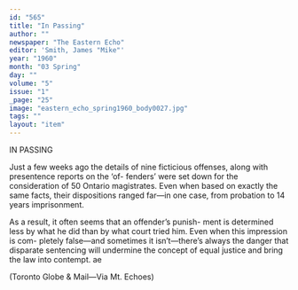 ```yaml
---
id: "565"
title: "In Passing"
author: ""
newspaper: "The Eastern Echo"
editor: 'Smith, James "Mike"'
year: "1960"
month: "03 Spring"
day: ""
volume: "5"
issue: "1"
_page: "25"
image: "eastern_echo_spring1960_body0027.jpg"
tags: ""
layout: "item"
---
```

IN PASSING

Just a few weeks ago the details of nine ficticious
offenses, along with presentence reports on the ‘of-
fenders’ were set down for the consideration of 50
Ontario magistrates. Even when based on exactly
the same facts, their dispositions ranged far—in one
case, from probation to 14 years imprisonment.

As a result, it often seems that an offender’s punish-
ment is determined less by what he did than by what
court tried him. Even when this impression is com-
pletely false—and sometimes it isn’t—there’s always
the danger that disparate sentencing will undermine
the concept of equal justice and bring the law into
contempt. ae

(Toronto Globe & Mail—Via Mt. Echoes)
